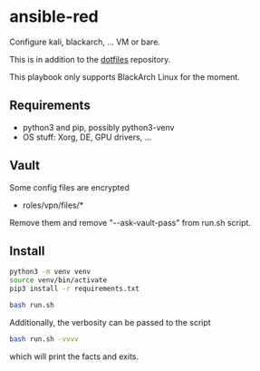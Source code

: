 # ansible-red
Configure kali, blackarch, ... VM or bare.

This is in addition to the [dotfiles](https://github.com/gillouche/dotfiles) repository.

This playbook only supports BlackArch Linux for the moment.

## Requirements

* python3 and pip, possibly python3-venv
* OS stuff: Xorg, DE, GPU drivers, ...

## Vault
Some config files are encrypted

* roles/vpn/files/*

Remove them and remove "--ask-vault-pass" from run.sh script.

## Install

```bash
python3 -m venv venv
source venv/bin/activate
pip3 install -r requirements.txt

bash run.sh
```

Additionally, the verbosity can be passed to the script

```bash
bash run.sh -vvvv
```

which will print the facts and exits.
